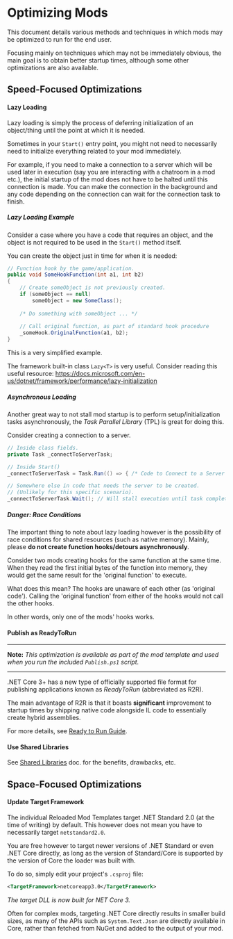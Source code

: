 # Optimizing Mods

This document details various methods and techniques in which mods may be optimized to run for the end user. 

Focusing mainly on techniques which may not be immediately obvious, the main goal is to obtain better startup times, although some other optimizations are also available.

## Speed-Focused Optimizations

#### Lazy Loading

Lazy loading is simply the process of deferring initialization of an object/thing until the point at which it is needed.

Sometimes in your `Start()` entry point, you might not need to necessarily need to initialize everything related to your mod immediately.

For example, if you need to make a connection to a server which will be used later in execution (say you are interacting with a chatroom in a mod etc.), the initial startup of the mod does not have to be halted until this connection is made. You can make the connection in the background and any code depending on the connection can wait for the connection task to finish.

##### Lazy Loading Example

Consider a case where you have a code that requires an object, and the object is not required to be used in the `Start()` method itself.

You can create the object just in time for when it is needed:

```csharp
// Function hook by the game/application.
public void SomeHookFunction(int a1, int b2) 
{
	// Create someObject is not previously created.
	if (someObject == null)
		someObject = new SomeClass();
	
	/* Do something with someObject ... */
	
	// Call original function, as part of standard hook procedure
	_someHook.OriginalFunction(a1, b2);
}
```

This is a very simplified example.

The framework built-in class `Lazy<T>` is very useful. Consider reading this useful resource: https://docs.microsoft.com/en-us/dotnet/framework/performance/lazy-initialization

##### Asynchronous Loading

Another great way to not stall mod startup is to perform setup/initialization tasks asynchronously, the *Task Parallel Library* (TPL) is great for doing this.

Consider creating a connection to a server.

```csharp
// Inside class fields.
private Task _connectToServerTask;

// Inside Start()
_connectToServerTask = Task.Run(() => { /* Code to Connect to a Server */ });

// Somewhere else in code that needs the server to be created.
// (Unlikely for this specific scenario).
_connectToServerTask.Wait(); // Will stall execution until task completes.
```

##### Danger: Race Conditions

The important thing to note about lazy loading however is the possibility of race conditions for shared resources (such as native memory). Mainly, please **do not create function hooks/detours asynchronously**. 

Consider two mods creating hooks for the same function at the same time. When they read the first initial bytes of the function into memory, they would get the same result for the 'original function' to execute. 

What does this mean? The hooks are unaware of each other (as 'original code'). Calling the 'original function' from either of the hooks would not call the other hooks. 

In other words, only one of the mods' hooks works.

#### Publish as ReadyToRun

---
**Note:** *This optimization is available as part of the mod template and used when you run the included `Publish.ps1` script.*

---

.NET Core 3+ has a new type of officially supported file format for publishing applications known as *ReadyToRun* (abbreviated as R2R).

The main advantage of R2R is that it boasts **significant** improvement to startup times by shipping native code alongside IL code to essentially create hybrid assemblies.

For more details, see [Ready to Run Guide](./ReadyToRun.md).

#### Use Shared Libraries

See [Shared Libraries](https://github.com/Sewer56/Reloaded.SharedLib.Hooks#table-of-contents) doc. for the benefits, drawbacks, etc.

## Space-Focused Optimizations

#### Update Target Framework
The individual Reloaded Mod Templates target .NET Standard 2.0 (at the time of writing) by default. This however does not mean you have to necessarily target `netstandard2.0`.

You are free however to target newer versions of .NET Standard or even .NET Core directly, as long as the version of Standard/Core is supported by the version of Core the loader was built with.

To do so, simply edit your project's `.csproj` file:

```xml
<TargetFramework>netcoreapp3.0</TargetFramework>
```

*The target DLL is now built for NET Core 3.*

Often for complex mods, targeting .NET Core directly results in smaller build sizes, as many of the APIs such as `System.Text.Json` are directly available in Core, rather than fetched from NuGet and added to the output of your mod.

